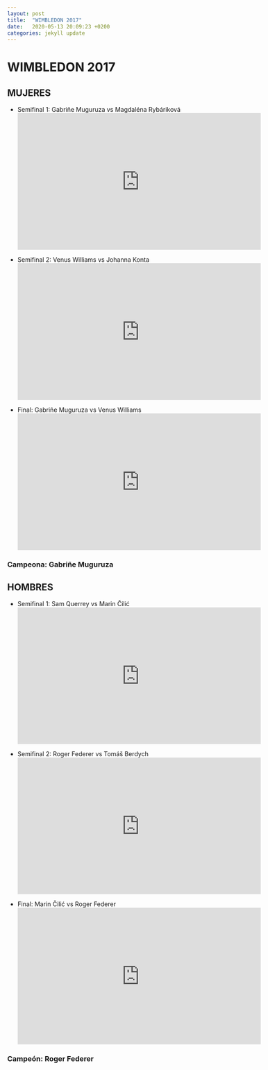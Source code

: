 ```yaml
---
layout: post
title:  "WIMBLEDON 2017"
date:   2020-05-13 20:09:23 +0200
categories: jekyll update
---
```


# WIMBLEDON 2017

## MUJERES
* Semifinal 1: Gabriñe Muguruza vs Magdaléna Rybáriková <iframe width="560" height="315" src="https://www.youtube.com/embed/z6wchHwlqHg" frameborder="0" allow="accelerometer; autoplay; encrypted-media; gyroscope; picture-in-picture" allowfullscreen></iframe>

* Semifinal 2: Venus Williams vs Johanna Konta <iframe width="560" height="315" src="https://www.youtube.com/embed/TmiBINrV7kU" frameborder="0" allow="accelerometer; autoplay; encrypted-media; gyroscope; picture-in-picture" allowfullscreen></iframe>

* Final: Gabriñe Muguruza vs Venus Williams <iframe width="560" height="315" src="https://www.youtube.com/embed/vInESnvjmF0" frameborder="0" allow="accelerometer; autoplay; encrypted-media; gyroscope; picture-in-picture" allowfullscreen></iframe>

### Campeona: Gabriñe Muguruza

## HOMBRES
* Semifinal 1: Sam Querrey vs Marin Čilić <iframe width="560" height="315" src="https://www.youtube.com/embed/DSFsyg48fBg" frameborder="0" allow="accelerometer; autoplay; encrypted-media; gyroscope; picture-in-picture" allowfullscreen></iframe>

* Semifinal 2: Roger Federer vs Tomáš Berdych <iframe width="560" height="315" src="https://www.youtube.com/embed/rLQTslTeANE" frameborder="0" allow="accelerometer; autoplay; encrypted-media; gyroscope; picture-in-picture" allowfullscreen></iframe>

* Final: Marin Čilić vs Roger Federer <iframe width="560" height="315" src="https://www.youtube.com/embed/1BKicTE-gvQ" frameborder="0" allow="accelerometer; autoplay; encrypted-media; gyroscope; picture-in-picture" allowfullscreen></iframe>

### Campeón: Roger Federer
